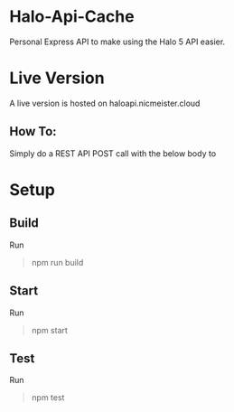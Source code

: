 # Halo-Api-Cache
Personal Express API to make using the Halo 5 API easier.

# Live Version
A live version is hosted on haloapi.nicmeister.cloud

## How To:
Simply do a REST API POST call with the below body to
# Setup

## Build
Run
> npm run build

## Start
Run 
> npm start

## Test
Run
> npm test